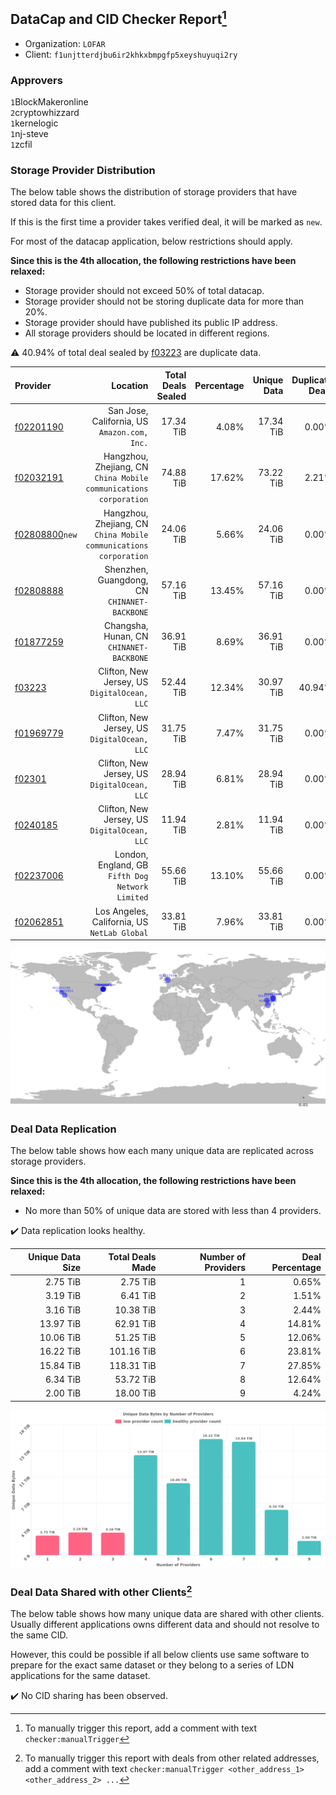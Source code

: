 ## DataCap and CID Checker Report[^1]
 - Organization: `LOFAR`
 - Client: `f1unjtterdjbu6ir2khkxbmpgfp5xeyshuyuqi2ry`
### Approvers
`1`BlockMakeronline<br/>`2`cryptowhizzard<br/>`1`kernelogic<br/>`1`nj-steve<br/>`1`zcfil


### Storage Provider Distribution
The below table shows the distribution of storage providers that have stored data for this client.

If this is the first time a provider takes verified deal, it will be marked as `new`.

For most of the datacap application, below restrictions should apply.

**Since this is the 4th allocation, the following restrictions have been relaxed:**
 - Storage provider should not exceed 50% of total datacap.
 - Storage provider should not be storing duplicate data for more than 20%.
 - Storage provider should have published its public IP address.
 - All storage providers should be located in different regions.

⚠️ 40.94% of total deal sealed by [f03223](https://filfox.info/en/address/f03223) are duplicate data.

| Provider                                                    |                                                             Location | Total Deals Sealed | Percentage | Unique Data | Duplicate Deals |
| :---------------------------------------------------------- | -------------------------------------------------------------------: | -----------------: | ---------: | ----------: | --------------: |
| [f02201190](https://filfox.info/en/address/f02201190)       |                      San Jose, California, US<br/>`Amazon.com, Inc.` |          17.34 TiB |      4.08% |   17.34 TiB |           0.00% |
| [f02032191](https://filfox.info/en/address/f02032191)       | Hangzhou, Zhejiang, CN<br/>`China Mobile communications corporation` |          74.88 TiB |     17.62% |   73.22 TiB |           2.21% |
| [f02808800](https://filfox.info/en/address/f02808800)`new`  | Hangzhou, Zhejiang, CN<br/>`China Mobile communications corporation` |          24.06 TiB |      5.66% |   24.06 TiB |           0.00% |
| [f02808888](https://filfox.info/en/address/f02808888)       |                      Shenzhen, Guangdong, CN<br/>`CHINANET-BACKBONE` |          57.16 TiB |     13.45% |   57.16 TiB |           0.00% |
| [f01877259](https://filfox.info/en/address/f01877259)       |                          Changsha, Hunan, CN<br/>`CHINANET-BACKBONE` |          36.91 TiB |      8.69% |   36.91 TiB |           0.00% |
| [f03223](https://filfox.info/en/address/f03223)             |                      Clifton, New Jersey, US<br/>`DigitalOcean, LLC` |          52.44 TiB |     12.34% |   30.97 TiB |          40.94% |
| [f01969779](https://filfox.info/en/address/f01969779)       |                      Clifton, New Jersey, US<br/>`DigitalOcean, LLC` |          31.75 TiB |      7.47% |   31.75 TiB |           0.00% |
| [f02301](https://filfox.info/en/address/f02301)             |                      Clifton, New Jersey, US<br/>`DigitalOcean, LLC` |          28.94 TiB |      6.81% |   28.94 TiB |           0.00% |
| [f0240185](https://filfox.info/en/address/f0240185)         |                      Clifton, New Jersey, US<br/>`DigitalOcean, LLC` |          11.94 TiB |      2.81% |   11.94 TiB |           0.00% |
| [f02237006](https://filfox.info/en/address/f02237006)       |                  London, England, GB<br/>`Fifth Dog Network Limited` |          55.66 TiB |     13.10% |   55.66 TiB |           0.00% |
| [f02062851](https://filfox.info/en/address/f02062851)       |                      Los Angeles, California, US<br/>`NetLab Global` |          33.81 TiB |      7.96% |   33.81 TiB |           0.00% |

<img src="https://raw.githubusercontent.com/data-preservation-programs/filplus-checker-assets/main/filecoin-project/filecoin-plus-large-datasets/issues/2062/1698630994992.png"/>

### Deal Data Replication
The below table shows how each many unique data are replicated across storage providers.


**Since this is the 4th allocation, the following restrictions have been relaxed:**
- No more than 50% of unique data are stored with less than 4 providers.

✔️ Data replication looks healthy.

| Unique Data Size | Total Deals Made | Number of Providers | Deal Percentage |
| ---------------: | ---------------: | ------------------: | --------------: |
|         2.75 TiB |         2.75 TiB |                   1 |           0.65% |
|         3.19 TiB |         6.41 TiB |                   2 |           1.51% |
|         3.16 TiB |        10.38 TiB |                   3 |           2.44% |
|        13.97 TiB |        62.91 TiB |                   4 |          14.81% |
|        10.06 TiB |        51.25 TiB |                   5 |          12.06% |
|        16.22 TiB |       101.16 TiB |                   6 |          23.81% |
|        15.84 TiB |       118.31 TiB |                   7 |          27.85% |
|         6.34 TiB |        53.72 TiB |                   8 |          12.64% |
|         2.00 TiB |        18.00 TiB |                   9 |           4.24% |

<img src="https://raw.githubusercontent.com/data-preservation-programs/filplus-checker-assets/main/filecoin-project/filecoin-plus-large-datasets/issues/2062/1698630995592.png"/>

### Deal Data Shared with other Clients[^3]
The below table shows how many unique data are shared with other clients.
Usually different applications owns different data and should not resolve to the same CID.

However, this could be possible if all below clients use same software to prepare for the exact same dataset or they belong to a series of LDN applications for the same dataset.

✔️ No CID sharing has been observed.

[^1]: To manually trigger this report, add a comment with text `checker:manualTrigger`

[^2]: Deals from those addresses are combined into this report as they are specified with `checker:manualTrigger`

[^3]: To manually trigger this report with deals from other related addresses, add a comment with text `checker:manualTrigger <other_address_1> <other_address_2> ...`
